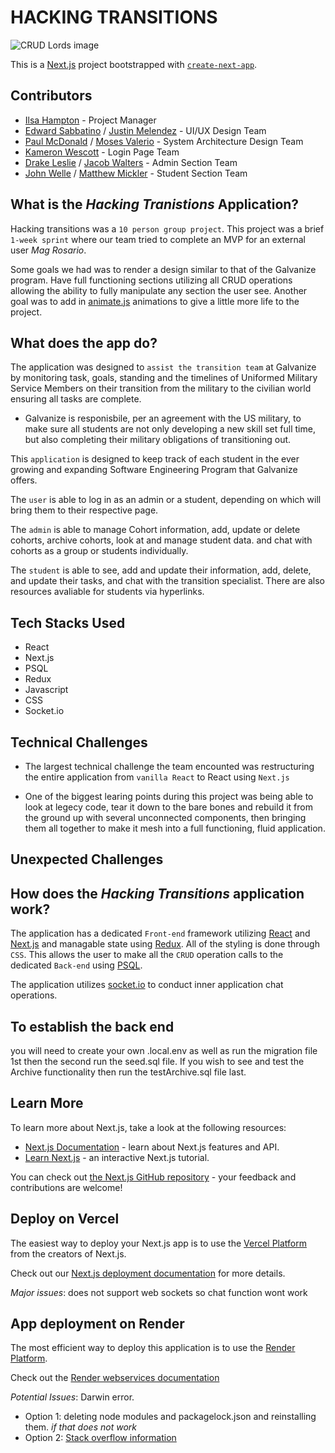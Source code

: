 # HACKING TRANSITIONS 
![CRUD Lords image](../next-transition-tracker/readme_Images/computer-hacking.jpeg)

This is a [Next.js](https://nextjs.org/) project bootstrapped with [`create-next-app`](https://github.com/vercel/next.js/tree/canary/packages/create-next-app).

## Contributors 
- [Ilsa Hampton]() - Project Manager 
- [Edward Sabbatino]() / [Justin Melendez]() - UI/UX Design Team
- [Paul McDonald]() / [Moses Valerio]() - System Architecture Design Team
- [Kameron Wescott]() - Login Page Team
- [Drake Leslie]() / [Jacob Walters]() - Admin Section Team
- [John Welle]() / [Matthew Mickler]() - Student Section Team

## What is the *Hacking Tranistions* Application?

Hacking transitions was a `10 person group project`. This project was a brief `1-week sprint` where our team tried to complete an MVP for an external user *Mag Rosario*.

Some goals we had was to render a design similar to that of the Galvanize program. Have full functioning sections utilizing all CRUD operations allowing the ability to fully manipulate any section the user see. Another goal was to add in [animate.js](https://animejs.com) animations to give a little more life to the project.

## What does the app do?

The application was designed to `assist the transition team` at Galvanize by monitoring task, goals, standing and the timelines of Uniformed Military Service Members on their transition from the military to the civilian world ensuring all tasks are complete. 

- Galvanize is responisbile, per an agreement with the US military, to make sure all students are not only developing a new skill set full time, but also completing their military obligations of transitioning out. 

This `application` is designed to keep track of each student in the ever growing and expanding Software Engineering Program that Galvanize offers.

The `user` is able to log in as an admin or a student, depending on which will bring them to their respective page. 

The `admin` is able to manage Cohort information, add, update or delete cohorts, archive cohorts, look at and manage student data. and chat with cohorts as a group or students individually.

The `student` is able to see, add and update their information, add, delete, and update their tasks, and chat with the transition specialist. There are also resources avaliable for students via hyperlinks.

## Tech Stacks Used 

- React
- Next.js 
- PSQL 
- Redux 
- Javascript 
- CSS
- Socket.io

## Technical Challenges

- The largest technical challenge the team encounted was restructuring the entire application from `vanilla React` to React using `Next.js` 

- One of the biggest learing points during this project was being able to look at legecy code, tear it down to the bare bones and rebuild it from the ground up with several unconnected components, then bringing them all together to make it mesh into a full functioning, fluid application. 

## Unexpected Challenges


## How does the *Hacking Transitions* application work?

The application has a dedicated `Front-end` framework utilizing [React]() and [Next.js]() and managable state using [Redux](). All of the styling is done through `CSS`. This allows the user to make all the `CRUD` operation calls to the dedicated `Back-end` using [PSQL]().  

The application utilizes [socket.io]() to conduct inner application chat operations. 



## To establish the back end
you will need to create your own .local.env as well as run the migration file 1st then the second run the seed.sql file. If you wish to see and test the Archive functionality then run the testArchive.sql file last.


## Learn More

To learn more about Next.js, take a look at the following resources:

- [Next.js Documentation](https://nextjs.org/docs) - learn about Next.js features and API.
- [Learn Next.js](https://nextjs.org/learn) - an interactive Next.js tutorial.

You can check out [the Next.js GitHub repository](https://github.com/vercel/next.js/) - your feedback and contributions are welcome!

## Deploy on Vercel

The easiest way to deploy your Next.js app is to use the [Vercel Platform](https://vercel.com/new?utm_medium=default-template&filter=next.js&utm_source=create-next-app&utm_campaign=create-next-app-readme) from the creators of Next.js.

Check out our [Next.js deployment documentation](https://nextjs.org/docs/deployment) for more details.

*Major issues*: does not support web sockets so chat function wont work

## App deployment on Render

The most efficient way to deploy this application is to use the [Render Platform](https://render.com). 

Check out the [Render webservices documentation](https://render.com/docs/web-services)

*Potential Issues*: Darwin error. 
- Option 1: deleting node modules and packagelock.json and reinstalling them. 
*if that does not work*
- Option 2: [Stack overflow information](https://stackoverflow.com/questions/56103865/how-to-fix-unsupported-platform-for-fsevents1-2-9-wanted-osdarwin-arch)
